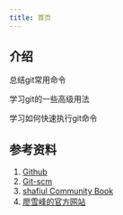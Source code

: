 ```yaml
---
title: 首页
---
```


## 介绍

总结git常用命令

学习git的一些高级用法

学习如何快速执行git命令

## 参考资料

1. [Github](https://help.github.com/en)
2. [Git-scm](https://git-scm.com/book/zh/v2)
3. [shafiul Community Book](https://shafiul.github.io/gitbook/index.html)
4. [廖雪峰的官方网站](https://www.liaoxuefeng.com/wiki/896043488029600)